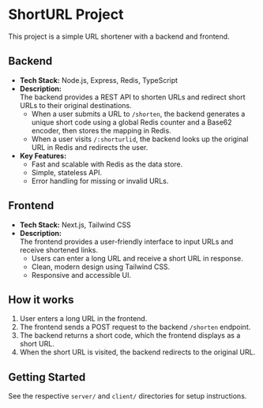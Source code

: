 # ShortURL Project

This project is a simple URL shortener with a backend and frontend.

## Backend

- **Tech Stack:** Node.js, Express, Redis, TypeScript
- **Description:**  
  The backend provides a REST API to shorten URLs and redirect short URLs to their original destinations.  
  - When a user submits a URL to `/shorten`, the backend generates a unique short code using a global Redis counter and a Base62 encoder, then stores the mapping in Redis.
  - When a user visits `/:shorturlid`, the backend looks up the original URL in Redis and redirects the user.
- **Key Features:**
  - Fast and scalable with Redis as the data store.
  - Simple, stateless API.
  - Error handling for missing or invalid URLs.

## Frontend

- **Tech Stack:** Next.js, Tailwind CSS
- **Description:**  
  The frontend provides a user-friendly interface to input URLs and receive shortened links.  
  - Users can enter a long URL and receive a short URL in response.
  - Clean, modern design using Tailwind CSS.
  - Responsive and accessible UI.

## How it works

1. User enters a long URL in the frontend.
2. The frontend sends a POST request to the backend `/shorten` endpoint.
3. The backend returns a short code, which the frontend displays as a short URL.
4. When the short URL is visited, the backend redirects to the original URL.

## Getting Started

See the respective `server/` and `client/` directories for setup instructions.
